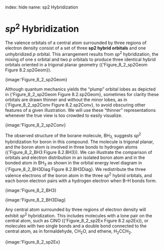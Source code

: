 index: hide
name: sp2 Hybridization

#  *sp*<sup>2</sup> Hybridization

The valence orbitals of a central atom surrounded by three regions of electron density consist of a set of three  **sp2 hybrid orbitals** and one unhybridized  *p* orbital. This arrangement results from  *sp*<sup>2</sup> hybridization, the mixing of one  *s* orbital and two  *p* orbitals to produce three identical hybrid orbitals oriented in a trigonal planar geometry ({'Figure_8_2_sp2Geom Figure 8.2.sp2Geom}).


{image:'Figure_8_2_sp2Geom}
        

Although quantum mechanics yields the “plump” orbital lobes as depicted in {'Figure_8_2_sp2Geom Figure 8.2.sp2Geom}, sometimes for clarity these orbitals are drawn thinner and without the minor lobes, as in {'Figure_8_2_sp2Conv Figure 8.2.sp2Conv}, to avoid obscuring other features of a given illustration. We will use these “thinner” representations whenever the true view is too crowded to easily visualize.


{image:'Figure_8_2_sp2Conv}
        

The observed structure of the borane molecule, BH<sub>3,</sub> suggests  *sp*<sup>2</sup> hybridization for boron in this compound. The molecule is trigonal planar, and the boron atom is involved in three bonds to hydrogen atoms ({'Figure_8_2_BH3 Figure 8.2.BH3}). We can illustrate the comparison of orbitals and electron distribution in an isolated boron atom and in the bonded atom in BH<sub>3</sub> as shown in the orbital energy level diagram in {'Figure_8_2_BH3Diag Figure 8.2.BH3Diag}. We redistribute the three valence electrons of the boron atom in the three  *sp*<sup>2</sup> hybrid orbitals, and each boron electron pairs with a hydrogen electron when B–H bonds form.


{image:'Figure_8_2_BH3}
        


{image:'Figure_8_2_BH3Diag}
        

Any central atom surrounded by three regions of electron density will exhibit  *sp*<sup>2</sup> hybridization. This includes molecules with a lone pair on the central atom, such as ClNO ({'Figure_8_2_sp2Ex Figure 8.2.sp2Ex}), or molecules with two single bonds and a double bond connected to the central atom, as in formaldehyde, CH<sub>2</sub>O, and ethene, H<sub>2</sub>CCH<sub>2</sub>.


{image:'Figure_8_2_sp2Ex}
        
